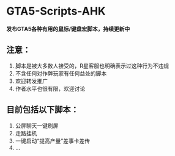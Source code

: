 # GTA5-Scripts-AHK
**发布GTA5各种有用的鼠标/键盘宏脚本，持续更新中**

## 注意：
1. 脚本是被大多数人接受的，R星客服也明确表示过这种行为不违规
2. 不含任何对作弊玩家有任何益处的脚本
3. 欢迎转发推广
4. 作者水平也很有限，欢迎讨论

## 目前包括以下脚本：
1. 公屏聊天一键刷屏
2. 走路挂机
3. 一键启动“提高产量”差事卡差传
4. ...

